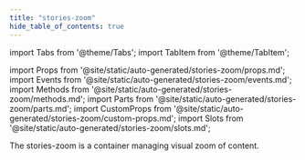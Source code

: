 ```yaml
---
title: "stories-zoom"
hide_table_of_contents: true
---
```

import Tabs from '@theme/Tabs';
import TabItem from '@theme/TabItem';

import Props from '@site/static/auto-generated/stories-zoom/props.md';
import Events from '@site/static/auto-generated/stories-zoom/events.md';
import Methods from '@site/static/auto-generated/stories-zoom/methods.md';
import Parts from '@site/static/auto-generated/stories-zoom/parts.md';
import CustomProps from '@site/static/auto-generated/stories-zoom/custom-props.md';
import Slots from '@site/static/auto-generated/stories-zoom/slots.md';





The stories-zoom is a container managing visual zoom of content.

  
<Props />
<Events />
<Methods />
<Parts />
<CustomProps />
<Slots />
